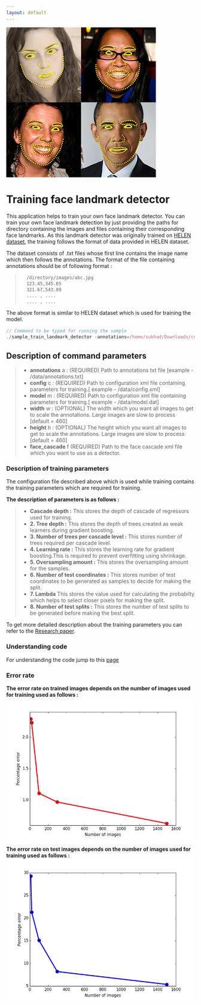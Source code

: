 ```yaml
---
layout: default
---
```


![](facereg.jpg)

# [](#header-1)Training face landmark detector

This application helps to train your own face landmark detector. You can train your own face landmark detection by just providing the paths for
directory containing the images and files containing their corresponding face landmarks. As this landmark detector was originally trained on
[HELEN dataset](http://www.ifp.illinois.edu/~vuongle2/helen/), the training follows the format of data provided in HELEN dataset.

The dataset consists of .txt files whose first line contains the image name which then follows the annotations.
The format of the file containing annotations should be of following format :
       
>       /directory/images/abc.jpg
>       123.45,345.65
>       321.67,543.89
>       .... , ....
>       .... , ....
       
The above format is similar to HELEN dataset which is used for training the model.

```js
// Command to be typed for running the sample
./sample_train_landmark_detector -annotations=/home/sukhad/Downloads/code/trainset/ -config=config.xml -face_cascade=lbpcascadefrontalface.xml -model=trained_model.dat -width=460 -height=460
```

## [](#header-2)Description of command parameters

> * **annotations** a : (REQUIRED) Path to annotations txt file [example - /data/annotations.txt]
> * **config** c : (REQUIRED) Path to configuration xml file containing parameters for training.[ example - /data/config.xml]
> * **model** m :  (REQUIRED) Path to configuration xml file containing parameters for training.[ example - /data/model.dat]
> * **width** w : (OPTIONAL)  The width which you want all images to get to scale the annotations. Large images are slow to process [default = 460]
> * **height** h : (OPTIONAL) The height which you want all images to get to scale the annotations. Large images are slow to process [default = 460]
> * **face_cascade** f (REQUIRED) Path to the face cascade xml file which you want to use as a detector.

### [](#header-2)Description of training parameters

The configuration file described above which is used while training contains the training parameters which are required for training.

**The description of parameters is as follows :**

> * **Cascade depth :** This stores the depth of cascade of regressors used for training.
> * **2. Tree depth :** This stores the depth of trees created as weak learners during gradient boosting.
> * **3. Number of trees per cascade level :** This stores number of trees required per cascade level.
> * **4. Learning rate :** This stores the learning rate for gradient boosting.This is required to prevent overfitting using shrinkage.
> * **5. Oversampling amount :** This stores the oversampling amount for the samples.
> * **6. Number of test coordinates :** This stores number of test coordinates to be generated as samples to decide for making the split.
> * **7. Lambda** This stores the value used for calculating the probabilty which helps to select closer pixels for making the split.
> * **8. Number of test splits :** This stores the number of test splits to be generated before making the best split.

To get more detailed description about the training parameters you can refer to the [Research paper](https://pdfs.semanticscholar.org/d78b/6a5b0dcaa81b1faea5fb0000045a62513567.pdf).

### [](#header-2)Understanding code

For understanding the code jump to this [page](another.md)

### [](#header-2)Error rate

**The error rate on trained images depends on the number of images used for training used as follows :**
![](train.png)

**The error rate on test images depends on the number of images used for training used as follows :**
![](test.png)

